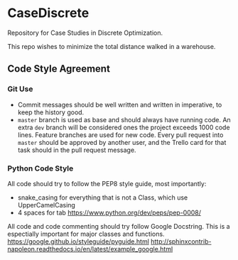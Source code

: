 # CaseDiscrete
Repository for Case Studies in Discrete Optimization. 

This repo wishes to minimize the total distance walked in a warehouse.

## Code Style Agreement
### Git Use
- Commit messages should be well written and written in imperative, to keep the history good.
- `master` branch is used as base and should always have running code. An extra `dev` branch will be considered ones the project exceeds 1000 code lines. Feature branches are used for new code. Every pull request into `master` should be approved by another user, and the Trello card for that task should in the pull request message.

### Python Code Style

All code should try to follow the PEP8 style guide, most importantly:
- snake_casing for everything that is not a Class, which use UpperCamelCasing
- 4 spaces for tab
https://www.python.org/dev/peps/pep-0008/

All code and code commenting should try follow Google Docstring. This is a espectially important for major classes and functions.
https://google.github.io/styleguide/pyguide.html
http://sphinxcontrib-napoleon.readthedocs.io/en/latest/example_google.html
